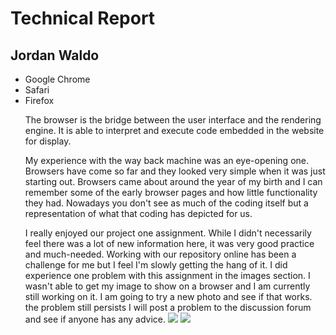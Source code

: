 <h1>Technical Report</h1>
<h2>Jordan Waldo</h2>

  <ul>
    <li>Google Chrome</li>
    <li>Safari</li>
    <li>Firefox</li>
    <p>
    The browser is the bridge between the user interface and the rendering engine. It is able to interpret and execute code embedded in the website for display.
    </P>
    <p>
     My experience with the way back machine was an eye-opening one. Browsers have come so far and they looked very simple when it was just starting out. Browsers came about around the year of my birth and I can remember some of the early browser pages and how little functionality they had. Nowadays you don't see as much of the coding itself but a representation of what that coding has depicted for us.
<p/>
<p>
 I really enjoyed our project one assignment.  While I didn't necessarily feel there was a lot of new information here, it was very good practice and much-needed. Working with our repository online has been a challenge for me but I feel I'm slowly getting the hang of it. I did experience one problem with this assignment in the images section.  I wasn't able to get my image to show on a browser and I am currently still working on it. I am going to try a new photo and see if that works. the problem still persists I will post a problem to the discussion forum and see if anyone has any advice.
 <img src="./images/screenshot.png" />
<img src="web-deb-hw/project-1/images/Screen Shot 2018-10-03 at 11.48.56 AM.png" />
